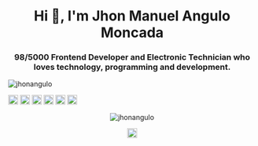 <h1 align="center">Hi 👋, I'm Jhon Manuel Angulo Moncada</h1>
<h3 align="center"> 98/5000 Frontend Developer and Electronic Technician who loves technology, programming and development.</h3>
<p align="left"> <img src="https://komarev.com/ghpvc/?username=jhonangulo" alt="jhonangulo" /> </p>

<p align="left"><img src="https://konpa.github.io/devicon/devicon.git/icons/react/react-original-wordmark.svg" alt="react" width="20" height="20"/> <img src="https://konpa.github.io/devicon/devicon.git/icons/css3/css3-original-wordmark.svg" alt="css3" width="20" height="20"/> <img src="https://konpa.github.io/devicon/devicon.git/icons/html5/html5-original-wordmark.svg" alt="html5" width="20" height="20"/> <img src="https://konpa.github.io/devicon/devicon.git/icons/javascript/javascript-original.svg" alt="javascript" width="20" height="20"/> <img src="https://konpa.github.io/devicon/devicon.git/icons/sass/sass-original.svg" alt="sass" width="20" height="20"/> <img src="https://konpa.github.io/devicon/devicon.git/icons/nodejs/nodejs-original-wordmark.svg" alt="nodejs" width="20" height="20"/></p><p align="center"> <img src="https://github-readme-stats.vercel.app/api?username=jhonangulo&show_icons=true" alt="jhonangulo" /> </p>

<p align="center">
<a href="https://twitter.com/@jhonangulo_col" target="blank"><img align="center" src="https://cdn.jsdelivr.net/npm/simple-icons@3.0.1/icons/twitter.svg" alt="@jhonangulo_col" height="20" width="20" /></a>
</p>
